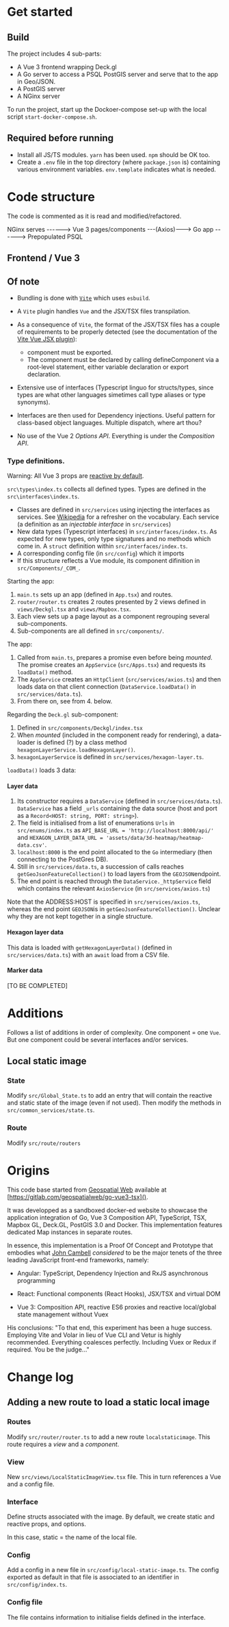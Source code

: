 # Get started

## Build

The project includes 4 sub-parts:

  - A Vue 3 frontend wrapping Deck.gl
  - A Go server to access a PSQL PostGIS server and serve that to the app in Geo/JSON.
  - A PostGIS server
  - A NGinx server


To run the project, start up the Dockoer-compose set-up with the local script `start-docker-compose.sh`.


## Required before running

- Install all JS/TS modules. `yarn` has been used. `npm` should be OK too.
- Create a `.env` file in the top directory (where `package.json` is) containing various environment variables. `env.template` indicates what is needed.


# Code structure

The code is commented as it is read and modified/refactored.

NGinx serves ------> Vue 3 pages/components ---(Axios)---> Go app ------> Prepopulated PSQL


## Frontend / Vue 3

## Of note

- Bundling is done with [`Vite`](https://vitejs.dev/) which uses `esbuild`.
- A `Vite` plugin handles `Vue` and the JSX/TSX files transpilation.
- As a consequence of `Vite`, the format of the JSX/TSX files has a couple of requirements to be properly detected (see the documentation of the [Vite Vue JSX plugin](https://github.com/vitejs/vite/tree/main/packages/plugin-vue-jsx)):

  - component must be exported.
  - The component must be declared by calling defineComponent via a root-level statement, either variable declaration or export declaration.

- Extensive use of interfaces (Typescript linguo for structs/types, since types are what other languages simetimes call type aliases or type synonyms).
- Interfaces are then used for Dependency injections. Useful pattern for class-based object languages. Multiple dispatch, where art thou?
- No use of the Vue 2 _Options API_. Everything is under the _Composition API_.


### Type definitions.

Warning: All Vue 3 props are [reactive by default](https://v3.vuejs.org/guide/composition-api-setup.html#arguments).

`src\types\index.ts` collects all defined types. Types are defined in the `src\interfaces\index.ts`.



  - Classes are defined in `src/services` using injecting the interfaces as services. See
    [Wikipedia](https://en.wikipedia.org/wiki/Dependency_injection) for a refresher on the vocabulary.
    Each service (a definition as an _injectable interface_ in  `src/services`)
  - New data types (Typescript interfaces) in `src/interfaces/index.ts`. As expected for new types, only
    type signatures and no methods which come in. A `struct` definition within `src/interfaces/index.ts`.
  - A corresponding config file (in `src/config`) which it imports
  - If this structure reflects a Vue module, its component difinition in `src/Components/_COM_`.



Starting the app:

1. `main.ts` sets up an app (defined in `App.tsx`) and routes.
2. `router/router.ts` creates 2 routes presented by 2 views defined in `views/Deckgl.tsx` and `views/Mapbox.tsx`.
3. Each view sets up a page layout as a component regrouping several sub-components.
4. Sub-components are all defined in `src/components/`.


The app:

1. Called from `main.ts`, prepares a promise even before being _mounted_. The promise creates an `AppService` (`src/Apps.tsx`) and requests its `loadData()` method.
2. The `AppService` creates an `HttpClient` (`src/services/axios.ts`) and then loads data on that client connection
   (`DataService.loadData()` in `src/services/data.ts`).
3. From there on, see from 4. below.

Regarding the `Deck.gl` sub-component:

1. Defined in `src/components/Deckgl/index.tsx`
2. When _mounted_ (included in the component ready for rendering), a data-loader is defined (?) by a class method
  `hexagonLayerService.loadHexagonLayer()`.
3. `hexagonLayerService` is defined in `src/services/hexagon-layer.ts`.

`loadData()` loads 3 data:

#### Layer data

1. Its constructor requires a `DataService` (defined in `src/services/data.ts`). `DataService` has a field `_urls`
   containing the data source (host and port as a `Record<HOST: string, PORT: string>`).
2. The field is initialised from a list of enumerations `Urls` in `src/enums/index.ts` as `API_BASE_URL =
   'http://localhost:8000/api/'` and `HEXAGON_LAYER_DATA_URL = 'assets/data/3d-heatmap/heatmap-data.csv'`.
4. `localhost:8000` is the end point allocated to the `Go` intermediary (then connecting to the PostGres DB).
5. Still in `src/services/data.ts`, a succession of calls reaches `getGeoJsonFeatureCollection()` to load layers from
   the `GEOJSON`endpoint.
6. The end point is reached through the `DataService._httpService` field which contains the relevant `AxiosService`
   (in `src/services/axios.ts`)

Note that the ADDRESS:HOST is specified in `src/services/axios.ts`, whereas the end point `GEOJSON`is in
`getGeoJsonFeatureCollection()`. Unclear why they are not kept together in a single structure.


#### Hexagon layer data

This data is loaded with `getHexagonLayerData()` (defined in `src/services/data.ts`) with an `await` load from a CSV
file.


#### Marker data

[TO BE COMPLETED]


# Additions

Follows a list of additions in order of complexity. One component = one `Vue`. But one component could be several interfaces and/or services.

## Local static image


### State

Modify `src/Global_State.ts` to add an entry that will contain the reactive and static state of the image (even if
not used). Then modify the methods in `src/common_services/state.ts`.

### Route

Modify `src/route/routers`

# Origins
This code base started from [Geospatial Web](http://www.geospatialweb.ca) available at
[https://gitlab.com/geospatialweb/go-vue3-tsx]().

It was developped as a sandboxed docker-ed website to showcase the application integration of Go, Vue 3 Composition
API, TypeScript, TSX, Mapbox GL, Deck.GL, PostGIS 3.0 and Docker. This implementation features dedicated Map
instances in separate routes.

In essence, this implementation is a Proof Of Concept and Prototype that embodies what
[John Cambell](https://gitlab.com/geospatialweb) *considered* to be the major tenets of the three leading JavaScript
front-end frameworks, namely:

* Angular: TypeScript, Dependency Injection and RxJS asynchronous programming

* React: Functional components (React Hooks), JSX/TSX and virtual DOM

* Vue 3: Composition API, reactive ES6 proxies and reactive local/global state management without Vuex

His conclusions: "To that end, this experiment has been a huge success. Employing Vite and Volar in lieu of Vue CLI and Vetur is highly recommended. Everything coalesces perfectly. Including Vuex or Redux if required. You be the judge..."


# Change log

## Adding a new route to load a static local image

### Routes

Modify `src/router/router.ts` to add a new route `localstaticimage`. This route requires a _view_ and a _component_.

### View

New `src/views/LocalStaticImageView.tsx` file. This in turn references a Vue and a config file.

### Interface

Define structs associated with the image. By default, we create static and reactive props, and options.

In this case, static = the name of the local file.

### Config

Add a config in a new file in `src/config/local-static-image.ts`. The config exported as default in that file is associated to an identifier in `src/config/index.ts`.


### Config file

The file contains information to initialise fields defined in the interface.

